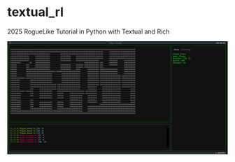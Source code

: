# textual_rl
2025 RogueLike Tutorial in Python with Textual and Rich


![Screenshot of Tutorial Part3 current state](RL_Tutorial_pt3.png)